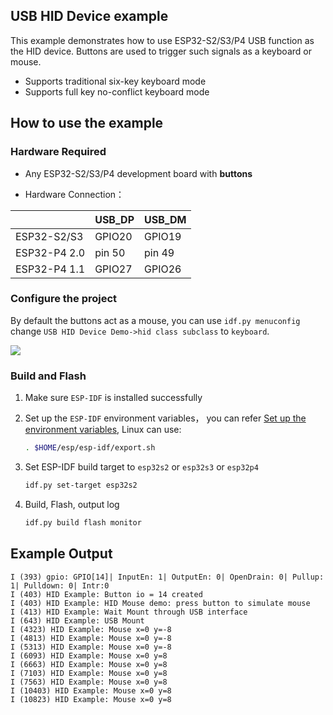 ## USB HID Device example

This example demonstrates how to use ESP32-S2/S3/P4 USB function as the HID device. Buttons are used to trigger such signals as a keyboard or mouse.

* Supports traditional six-key keyboard mode
* Supports full key no-conflict keyboard mode

## How to use the example

### Hardware Required

- Any ESP32-S2/S3/P4 development board with **buttons**

- Hardware Connection：

|              | USB_DP | USB_DM |
| ------------ | ------ | ------ |
| ESP32-S2/S3  | GPIO20 | GPIO19 |
| ESP32-P4 2.0 | pin 50 | pin 49 |
| ESP32-P4 1.1 | GPIO27 | GPIO26 |

### Configure the project

By default the buttons act as a mouse, you can use `idf.py menuconfig` change `USB HID Device Demo->hid class subclass` to `keyboard`.

![](https://dl.espressif.com/AE/esp-iot-solution/usb_hid_device_choose_subclass.png)

### Build and Flash

1. Make sure `ESP-IDF` is installed successfully

2. Set up the `ESP-IDF` environment variables， you can refer [Set up the environment variables](https://docs.espressif.com/projects/esp-idf/en/latest/esp32/get-started/index.html#step-4-set-up-the-environment-variables), Linux can use:

    ```bash
    . $HOME/esp/esp-idf/export.sh
    ```

3. Set ESP-IDF build target to `esp32s2` or `esp32s3` or `esp32p4`

    ```bash
    idf.py set-target esp32s2
    ```

4. Build, Flash, output log

    ```bash
    idf.py build flash monitor
    ```

## Example Output

```
I (393) gpio: GPIO[14]| InputEn: 1| OutputEn: 0| OpenDrain: 0| Pullup: 1| Pulldown: 0| Intr:0
I (403) HID Example: Button io = 14 created
I (403) HID Example: HID Mouse demo: press button to simulate mouse
I (413) HID Example: Wait Mount through USB interface
I (643) HID Example: USB Mount
I (4323) HID Example: Mouse x=0 y=-8
I (4813) HID Example: Mouse x=0 y=-8
I (5313) HID Example: Mouse x=0 y=-8
I (6093) HID Example: Mouse x=0 y=8
I (6663) HID Example: Mouse x=0 y=8
I (7103) HID Example: Mouse x=0 y=8
I (7563) HID Example: Mouse x=0 y=8
I (10403) HID Example: Mouse x=0 y=8
I (10823) HID Example: Mouse x=0 y=8
```
